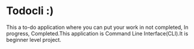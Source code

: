 # Todocli :)
This a to-do application where you can put your work in not completed, In progress, Completed.This application is Command Line Interface(CLI).It is beginner level project.

